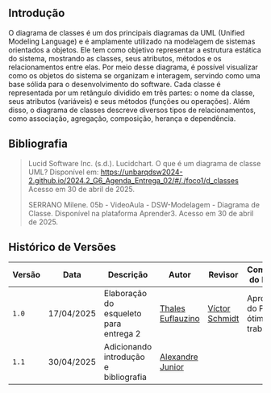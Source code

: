 ## Introdução

O diagrama de classes é um dos principais diagramas da UML (Unified Modeling Language) e é amplamente utilizado na modelagem de sistemas orientados a objetos. Ele tem como objetivo representar a estrutura estática do sistema, mostrando as classes, seus atributos, métodos e os relacionamentos entre elas. Por meio desse diagrama, é possível visualizar como os objetos do sistema se organizam e interagem, servindo como uma base sólida para o desenvolvimento do software.
Cada classe é representada por um retângulo dividido em três partes: o nome da classe, seus atributos (variáveis) e seus métodos (funções ou operações). Além disso, o diagrama de classes descreve diversos tipos de relacionamentos, como associação, agregação, composição, herança e dependência.


## Bibliografia 
> Lucid Software Inc. (s.d.). Lucidchart. O que é um diagrama de classe UML? Disponível em: https://unbarqdsw2024-2.github.io/2024.2_G6_Agenda_Entrega_02/#/./foco1/d_classes Acesso em 30 de abril de 2025.
>
> SERRANO Milene. 05b - VideoAula - DSW-Modelagem - Diagrama de Classe. Disponível na plataforma Aprender3. Acesso em 30 de abril de 2025.


## Histórico de Versões

| Versão | Data       | Descrição               | Autor                                             | Revisor                                                | Comentário do Revisor |
| ------ | ---------- | ----------------------- | ------------------------------------------------- | ------------------------------------------------------ | --------------------- |
| `1.0`    | 17/04/2025 | Elaboração do esqueleto para entrega 2    |[Thales Euflauzino](https://github.com/thaleseuflauzino) | [Víctor Schmidt](https://github.com/moonshinerd)  | Aprovação do PR, ótimo trabalho |
| `1.1`    | 30/04/2025 | Adicionando introdução e bibliografia    |[Alexandre Junior](https://github.com/AlexandreLJr) |  |  |